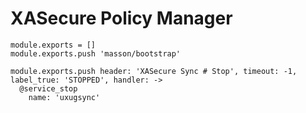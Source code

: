

# XASecure Policy Manager

    module.exports = []
    module.exports.push 'masson/bootstrap'

    module.exports.push header: 'XASecure Sync # Stop', timeout: -1, label_true: 'STOPPED', handler: ->
      @service_stop
        name: 'uxugsync'
